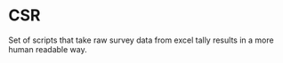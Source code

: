 # CSR
Set of scripts that take raw survey data from excel tally results in a more human readable way.
